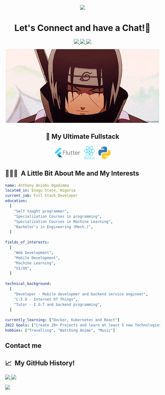 <!-- ![header](https://capsule-render.vercel.app/api?type=wave&color=0000ff&height=300&section=header&text=capsule%20render&fontSize=90&animation=fadeIn) -->
<p align="center">
  <img src="https://capsule-render.vercel.app/api?text=Hello There!👋&animation=fadeIn&type=waving&color=gradient&height=200&fontColor=ffffff"/>
</p>
<h1 align="center">
  Let's Connect and have a Chat!💬
</h1>
<!-- image links for my social media profiles -->
<p align="center">
<a href="https://anthonyaniobi.netlify.app/">
  <img height="50" src="https://user-images.githubusercontent.com/46517096/166972883-f5f1d88c-0246-4374-88ac-ded0f2cf0699.png"/>
</a>
<a href="https://www.linkedin.com/in/anthony-aniobi/">
  <img height="50" src="https://user-images.githubusercontent.com/46517096/166973395-19676cd8-f8ec-4abf-83ff-da8243505b82.png"/>
</a>
<a href="https://anthonyaniobi.medium.com/">
  <img height="50" src="https://user-images.githubusercontent.com/46517096/166973962-d05d145a-b6a0-4643-bd3d-5ac845679367.png"/>
</a>
</p>
<p align="center">
<img src="images/itachi-gif-3.gif"/>
</p>

<h2 align="center"> 🚀 My Ultimate Fullstack</h2>
<p align="center">
<img src="images/flutter_icon.svg" alt="vscode"  height="45"/>
<img src="images/react_icon.svg" alt="bash" width="45" height="45"/>
<img src="images/python_icon.svg" alt="php" width="45" height="45"/>
</p>

<h2> 👨🏻‍💻 &nbsp;A Little Bit About Me and My Interests</h2>

```yaml
name: Anthony Aniobi Ogadimma
located_in: Enugu State, Nigeria
current_job: Full Stack Developer
education:
  [
    "Self taught programmer",
    "Specialization Courses in programming",
    "Specialization Courses in Machine Learning",
    "Bachelor's in Engineering (Mech.)",
  ]

fields_of_interests:
  [
    "Web Development",
    "Mobile Development",
    "Machine Learning",
    "UI/UX",
  ]

technical_background:
  [
    "Developer - Mobile developmer and backend service engineer",
    "C.T.O - Internet Of Things",
    "Tutor - I.O.T and backend programming",
  ]
  
currently_learning: ["Docker, Kubernetes and React"]
2022 Goals: ["Create 20+ Projects and learn at least 5 new Technologies."]
hobbies: ["Travelling", "Watching Anime", "Music"]
```

<h2>Contact me</h2>
<h2> 📈 &nbsp;My GitHub History!</h2>
<a href="https://github.com/AnthonyAniobi">
  <img height="180em" src="https://github-readme-stats.vercel.app/api?username=AnthonyAniobi&theme=noctis_minimus&show_icons=true" />
  <img height="180em" src="https://github-readme-stats.vercel.app/api/top-langs/?username=AnthonyAniobi&theme=noctis_minimus&layout=compact" />
</a>

<!-- ![](https://visitor-badge.laobi.icu/badge?page_id=AnthonyAniobi.AnthonyAniobi)
[![Github](https://img.shields.io/github/followers/AnthonyAniobi?label=Follow&style=social)](https://github.com/AnthonyAniobi) -->

<p align="left">
  <img src="https://capsule-render.vercel.app/api?type=waving&color=gradient&height=100&section=footer"/>
</p>
